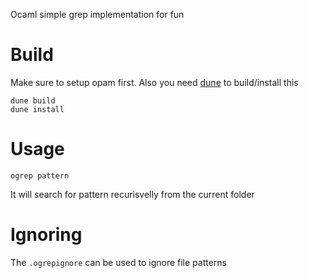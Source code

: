 Ocaml simple grep implementation for fun

# Build

Make sure to setup opam first. Also you need [dune](https://dune.readthedocs.io/en/stable/) to build/install this


```
dune build
dune install
```

# Usage

```
ogrep pattern
```

It will search for pattern recurisvelly from the current folder

# Ignoring

The `.ogrepignore` can be used to ignore file patterns
